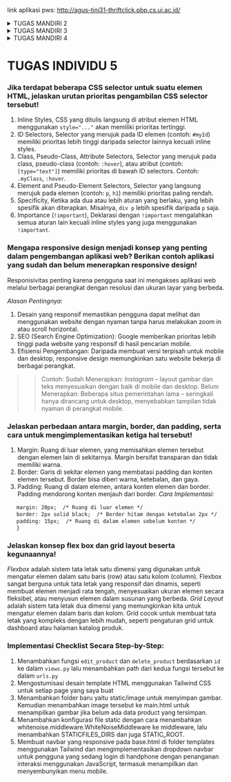 link aplikasi pws: http://agus-tini31-thriftclick.pbp.cs.ui.ac.id/

<details>
<summary>TUGAS MANDIRI 2</summary>

# TUGAS MANDIRI 2 
### Jelaskan bagaimana cara kamu mengimplementasikan checklist di atas secara step-by-step (bukan hanya sekadar mengikuti tutorial) 
1) Membuat sebuah proyek Django baru
    - Membuat direktori lokal baru dengan nama thrift-click lalu menjalankan virtual environment di dalamnya.
    - Membuat berkas requirements.txt berisikan dependencies dan menginstallnya. Setelah itu, menjalankan perintah 'django-admin startproject thrift-click .' yang akan membuat folder thrift-click berisi konfigurasi dasar untuk projek Django.
    - Menambahkan localhost ke dalam ALLOWED_HOSTS lalu menjalankan server Django pada direktori lokal.
    - Membuat repositori GitHub thrift-click. Setelah itu, menginisiasi direktori lokal thrift-click sebagai repositori Git.
    - Menambahkan file .gitignore ke dalam repositori lokal lalu mempush semua perubahan pada repositori lokal ke repositori github.
2) Membuat aplikasi dengan nama main pada proyek tersebut
    - Membuat aplikasi baru dengan nama main dalam direktori proyek thrift-click dengan menjalankan perintah 'python manage.py startapp main' yang akan membuat membuat folder main yang berisi berkas-berkas dasar untuk aplikasi Django seperti views.py, models.py, dan urls.py.
    - Membuka settings.py di folder proyek, lalu tambahkan 'main' ke dalam daftar INSTALLED_APP agar Django mengenali aplikasi baru.
3) Melakukan routing pada proyek agar dapat menjalankan aplikasi main
    - Melakukan routing pada proyek agar dapat menjalankan aplikasi main.
    - ⁠Mengimpor fungsi include dari django.urls.
    - ⁠Menambahkan rute URL path('', include('main.urls')) untuk mengarahkan ke tampilan main di dalam variabel urlpatterns.
4) Membuat model pada aplikasi main dengan nama Product dan memiliki atribut wajib sebagai berikut. name, price, description
    - Mengisi berkas model.py dalam aplikasi main dengan model dengan atribut atau field yang memiliki tipe data masing-masing. Untuk name, tipe datanya adalah CharField, untuk price, tipe datanya, IntegerField. Untuk description, tipe datanya TextField.
5) Membuat sebuah fungsi pada views.py untuk dikembalikan ke dalam sebuah template HTML yang menampilkan nama aplikasi serta nama dan kelas kamu.
    - Membuka berkas views.py yang terletak di dalam berkas aplikasi main.
    - ⁠Mengimport render dari django.shortcuts. Menambahkan fungsi show_main yang berisi context.
    - ⁠Memasukan return render(request, "main.html", context) yang berguna untuk me-render tampilan main.html dengan menggunakan fungsi render
    - ⁠Membuka berkas main.html dan mengubah nama dan kelas menjadi struktur kode Django yang sesuai untuk menampilkan data (template variables)
6) Membuat sebuah routing pada urls.py aplikasi main untuk memetakan fungsi yang telah dibuat pada views.py.
    - ⁠Untuk membuat routing pada urls.py di aplikasi Django, perlu memetakan URL ke fungsi di views.py menggunakan fungsi path(). Misalnya, path('',views.home, name='home') memetakan URL root ke fungsi home di views.py, sehingga saat URL tersebut diakses, fungsi yang sesuai akan dijalankan.
7) Melakukan deployment ke PWS terhadap aplikasi yang sudah dibuat
    - Membuat new project di PWS kemudian menambahkan URL deployment "agus-tini31-thriftclick.pbp.cs.ui.ac.id" pada ALLOWED_HOST dalam settings.py sesuai username dan nama proyek di repositori lokal.
    - Menjalankan Project Command pada halaman PWS lalu mengubah nama branch menjadi main.
    - Mempush perubahan pada repositori lokal ke PWS dengan menjalankan perintah 'git push pws main:master'.
8) Membuat sebuah README.md yang berisi tautan menuju aplikasi PWS yang sudah di-deploy, serta jawaban dari beberapa pertanyaan berikut.
    - Buatlah file baru dengan nama README.md di direktori utama proyek.
    - ⁠Mengedit file README.md untuk keterangan dan sesuai kebutuhan

step akhir:
- mempush semua perubahan pada repositori lokal ke repository github dan PWS
- men-deactivate virtual environment

### Buatlah bagan yang berisi request client ke web aplikasi berbasis Django beserta responnya dan jelaskan pada bagan tersebut kaitan antara urls.py, views.py, models.py, dan berkas html 
![alt text](IMG_5859.jpg)
Request client pertama kali diproses oleh urls.py, yang mencocokkan URL dengan fungsi view di views.py. Di dalam views.py, logika dijalankan dan jika data dari database diperlukan, fungsi view memanggil model di models.py. Setelah data diperoleh, view menyiapkan template HTML dengan data tersebut, lalu merendernya. Hasilnya berupa halaman web atau respon JSON yang dikirim kembali ke browser client.

### Jelaskan fungsi git dalam pengembangan perangkat lunak!
Git adalah sistem kontrol versi yang membantu developer melacak perubahan kode sumber, berkolaborasi, dan mengelola versi proyek selama pengembangan perangkat lunak. Beberapa fungsi git diantaranya:
1) menyimpan versi berbeda dari sebuah proyek sebagai "commit" yang dapat mengurangi resiko kehilangan pekerjaan.
2) memungkinkan developer bekerja pada proyek yang sama secara bersamaan di mesin lokal mereka tanpa saling mengganggu pekerjaan masing-masing.
3) branching yang memungkinkan pengembang untuk membuat cabang (branch) terpisah dari proyek utama dan merging untuk (merge) menggabungkan kembali cabang tersebut ke cabang utama tanpa konflik.
4) menyediakan catatan lengkap dari siapa yang mengubah apa, kapan, dan mengapa, melalui fitur commit dan log.
5) mendeteksi konflik ketika dua pengembang melakukan perubahan pada bagian kode yang sama dan meminta pengembang untuk menyelesaikannya

### Menurut Anda, dari semua framework yang ada, mengapa framework Django dijadikan permulaan pembelajaran pengembangan perangkat lunak?
1) Django menyediakan hampir semua komponen yang diperlukan untuk membangun aplikasi web langsung dari frameworknya termasuk sistem autentikasi, ORM (Object-Relational Mapping), manajemen URL, dan formulir.
2) MVT (Model-View-Template) yang memisahkan logika bisnis, tampilan, dan kontrol, memudahkan pemula memahami alur aplikasi.
3) ORM (Object-Relational Mapping) Django memungkinkan interaksi dengan database tanpa perlu menulis SQL manual.
4) Django melindungi dari berbagai ancaman keamanan seperti CSRF (Cross-Site Request Forgery), XSS (Cross-Site Scripting), SQL Injection, dan clickjacking secara otomatis.
5) Django mendukung pengembangan aplikasi dengan cepat melalui fitur-fitur siap pakai.
6) Skalabilitas, banyak aplikasi berskala besar seperti Instagram dan Pinterest menggunakan Django, memberikan relevansi dalam dunia nyata.
7) Django adalah framework full-stack, yang berarti pengembang dapat mempelajari baik bagian front-end maupun bagian back-end.
8) Deployment yang praktis, manajemen migrasi basis data dan pengaturan konfigurasi Django mendukung proses deployment mempermudah proses deployment ke server produksi.

### Mengapa model pada Django disebut sebagai ORM?
Model pada Django disebut sebagai ORM (Object-Relational Mapping) karena Django menggunakan pendekatan ORM untuk menghubungkan objek-objek Python (seperti model) dengan tabel-tabel dalam basis data relasional. ORM memungkinkan developer untuk berinteraksi dengan basis data tanpa harus menulis query SQL secara langsung. Contoh sederhana model dalam Django:
from django.db import models
```python
class Product(models.Model):
    name = models.CharField(max_length=100)
    price = models.DecimalField(max_digits=10, decimal_places=2)
    description = models.TextField() 
```
</details>

<details>
<summary>TUGAS MANDIRI 3</summary>

# TUGAS MANDIRI 3 
### Jelaskan mengapa kita memerlukan data delivery dalam pengimplementasian sebuah platform? 
Data delivery mengoptimalkan performa platform dengan mengurangi waktu muat dan bandwidth, memungkinkan pengolahan data real-time, serta mendukung keamanan dan kontrol akses data melalui enkripsi dan autentikasi. Selain itu, data delivery juga memungkinkan platform untuk menangani pertumbuhan pengguna dan volume data.

### Menurutmu, mana yang lebih baik antara XML dan JSON? Mengapa JSON lebih populer dibandingkan XML?
Melalui pengamatan akan kedua hasil akses URL tersebut pada postman, menurut saya JSON lebih baik ketimbang XML karena komponen yang terdapat di dalamnya lebih mudah dibaca.
Setelah mencari tahu lebih lanjut, ternyata JSON memang lebih disukai dibandingkan XML, dengan beberapa alasan berikut.
 - Sintaks JSON mirip dengan bahasa pemrograman modern dan formatnya hanya terdiri dari objek dan array sehingga lebih mudah dibaca. Sedangkan, sintaks XML lebih kompleks dengan tag pembuka dan penutup, atribut, dan hierarki yang lebih rumit. 
 - Selain itu, format JSON merupakan subset dari objek JavaScript yang memudahkan pengolahan data JSON langsung dari browser. Jika menggunakam XML, dibutuhkan parsing tambahan (pembacaan dan interpretasi data)
 - Parsing dan serialisasi JSON lebih cepat dan lebih efisien karena banyak bahasa pemrograman memiliki dukungan built-in atau library yang efisien untuk menangani JSON. 

### Jelaskan fungsi dari method is_valid() pada form Django dan mengapa kita membutuhkan method tersebut?
Fungsi utama dari is_valid() adalah untuk memeriksa apakah data yang diterima dari pengguna (misalnya, melalui form HTML) sesuai dengan aturan dan batasan yang telah ditetapkan dalam definisi form tersebut.


### Mengapa kita membutuhkan csrf_token saat membuat form di Django? Apa yang dapat terjadi jika kita tidak menambahkan csrf_token pada form Django? Bagaimana hal tersebut dapat dimanfaatkan oleh penyerang? 
Kita butuh menambahkan csrf_token (Cross-Site Request Forgery token) agar aplikasi web terlindungi dari serangan (Cross-Site Request Forgery) CSRF. CSRF adalah jenis serangan di mana penyerang memanipulasi akses pengguna yang sudah login (terautentikasi) untuk melakukan tindakan yang tidak diinginkan pada aplikasi web yang mereka akses. 

csrf_token adalah token unik yang dihasilkan oleh server dan disertakan dalam setiap form HTML. Token ini harus dikirimkan kembali ke server dengan setiap permintaan POST atau tindakan yang memodifikasi data. Server memeriksa token ini untuk memastikan bahwa permintaan tersebut benar-benar berasal dari pengguna yang sah dan bukan dari penyerang.

Jika csrf_token tidak ditambahkan, penyerang dapat memanipulasi data atau membuat perubahan yang tidak sah pada aplikasi. Penyerang dapat memanfaatkan kerentanan CSRF untuk membuat permintaan berbahaya kepada aplikasi web dengan menggunakan formulir atau skrip yang disembunyikan di situs web lain. Jika pengguna yang sah sedang login, penyerang dapat membuat permintaan palsu yang memanfaatkan kredensial yang sudah ada. 

### Jelaskan bagaimana cara kamu mengimplementasikan checklist di atas secara step-by-step (bukan hanya sekadar mengikuti tutorial) 
1) Membuat input form untuk menambahkan objek model pada app sebelumnya.
    - Membuat form (forms.py) dengan model ProductEntry dengan field untuk menerima data Product baru
    - Menambahkan fungsi create_product_entry(views.py) yang mengarahkan pengguna dari halaman utama ke halaman input kemudian memvalidasi, memproses, dan menyimpan input. Setelah input berhasil disimpan, pendapat akan diarahkan kembali ke halaman utama (redirect). 
    - Menambahkan product_entries = Product.objects.all() pada fungsi show_main (views.py) agar input yang berhasil diterima ditampilkan ketika pengguna diarahkan kembali ke halaman utama
    - Membuat HTML baru (create_mood_entry.html) untuk menampilkan form input
    - URL Routing form input dengan menambahkan path URL ke dalam urlpatterns (urls.py)

2) Tambahkan 4 fungsi views baru untuk melihat objek yang sudah ditambahkan dalam format XML, JSON, XML by ID, dan JSON by ID.
    - Mengimport HttpResponse dan Serializer pada views.py 
    - Menambahkan 4 fungsi untuk view dengan format JSON dan XML di views.py (show_xml, show_json, show_xml_by_id, dan show_json_by_id)

3) Membuat routing URL untuk masing-masing views yang telah ditambahkan pada poin 2
    - Meng-import keempat fungsi view yang sudah dibuat pada poin 2 ke dalam urls.py.
    - Menambahkan path URL masing-masing view ke dalam urlpatterns (urls.py)

### XML
![alt text](<Screenshot 2024-09-17 at 15.10.26.png>)
### JSON
![alt text](<Screenshot 2024-09-17 at 15.10.03.png>)
### XML by ID
![alt text](<Screenshot 2024-09-17 at 15.10.42.png>)
### JSON by ID
![alt text](<Screenshot 2024-09-17 at 15.11.00.png>)
</details>

<details>
<summary>TUGAS MANDIRI 4</summary>

# TUGAS MANDIRI 4
### Apa perbedaan antara HttpResponseRedirect() dan redirect()
1. **HttpResponseRedirect()**  
   `HttpResponseRedirect()` adalah kelas yang digunakan untuk mengembalikan respons HTTP yang memberitahu browser untuk mengalihkan ke URL yang ditentukan. Kelas ini diimpor dari `django.http`.

2. **redirect()**  
   `redirect()` adalah fungsi shortcut yang memungkinkan pengalihan menggunakan URL, nama view, atau model instance, dan otomatis mengonversi nama view menjadi URL. Fungsi ini dapat diimpor dari `django.shortcuts`.


### Jelaskan cara kerja penghubungan model Product dengan User!
Dalam project ini, model Product dihubungkan dengan model User menggunakan ForeignKey.
```python
class Product(models.Model):
    user = models.ForeignKey(User, on_delete=models.CASCADE)
    id = models.UUIDField(primary_key=True, default=uuid.uuid4, editable=False)
    name = models.CharField(max_length=255)
    description = models.TextField()
    price = models.IntegerField()
```
`models.ForeignKey(User, on_delete=models.CASCADE)`: Menunjukkan bahwa kolom ini adalah kunci asing yang merujuk ke model User.
`on_delete=models.CASCADE`: Jika pengguna dihapus, semua produk yang terkait dengan pengguna tersebut juga akan dihapus dari database.
#### Cara Kerja?
- Setiap kali seorang pengguna yang sedang logged in menambahkan entry, entry tersebut akan terhubung dengan si pengguna. 
- Penggunaan ForeignKey memungkinkan terbentuknya relasi many-to-one antara model Product dan User. Artinya, satu User dapat memiliki banyak Product, sementara setiap Product hanya dapat dimiliki oleh satu User saja

### Apa perbedaan antara authentication dan authorization, apakah yang dilakukan saat pengguna login? Jelaskan bagaimana Django mengimplementasikan kedua konsep tersebut.
1) **Authentication**  
Proses untuk memverifikasi identitas pengguna. Ini memastikan bahwa pengguna yang mencoba mengakses sistem adalah siapa yang mereka klaim. 
2) **Authorization**  
Proses untuk menentukan apakah pengguna yang telah terautentikasi memiliki izin untuk melakukan tindakan tertentu atau mengakses sumber daya tertentu. 

Alur Kerja Login Pengguna:
1. Saat pengguna memasukkan username dan password untuk login, sistem akan memeriksa apakah kombinasi tersebut sesuai dengan yang tersimpan di database.
2. Setelah berhasil login, sistem akan memeriksa apakah pengguna tersebut memiliki hak akses untuk request yang diminta.

Implementasi Authentication & Authorization
- Django menggunakan middleware untuk mengelola autentikasi dan otorisasi.
- Pengguna dapat mengautentikasi menggunakan metode seperti `authenticate()` untuk memverifikasi kredensial dan `login()` untuk memulai sesi pengguna yang terautentikasi.
- Django menyediakan decorator seperti `@login_required` untuk melindungi tampilan agar hanya dapat diakses oleh pengguna yang telah terautentikasi. 
- Django memiliki fitur permissions untuk authorization.
- Setelah pengguna terautentikasi, informasi tentang pengguna yang terautentikasi disimpan dalam `request.user`


### Bagaimana Django mengingat pengguna yang telah login? Jelaskan kegunaan lain dari cookies dan apakah semua cookies aman digunakan?
Django menggunakan session ID dan cookies. Ketika pengguna berhasil melakukan login, Django membuat session yang unik untuk pengguna tersebut. Sesi ini menyimpan informasi tentang pengguna, seperti ID pengguna, dalam basis data atau sistem penyimpanan lainnya.
Setiap kali pengguna melakukan permintaan selanjutnya, Django memeriksa sesi yang terkait dengan pengguna untuk mengonfirmasi apakah pengguna tersebut terautentikasi. Django juga menggunakan cookies untuk mengelola sesi. Setelah pengguna login, Django mengirimkan cookie ke browser pengguna yang berisi ID sesi. Cookie ini biasanya bernama sessionid. Browser pengguna akan menyimpan cookie ini dan mengirimkannya kembali ke server dengan setiap permintaan, memungkinkan Django untuk mengenali pengguna yang telah login.

### Jelaskan bagaimana cara kamu mengimplementasikan checklist di atas secara step-by-step (bukan hanya sekadar mengikuti tutorial).
1) Mengimplementasikan fungsi registrasi, login, dan logout untuk memungkinkan pengguna untuk mengakses aplikasi sebelumnya dengan lancar.
    #### Registrasi
    - Membuat form registrasi view menggunakan `UserCreationForm`.
    ```python
    def register(request):
        form = UserCreationForm()

        if request.method == "POST":
            form = UserCreationForm(request.POST)
            if form.is_valid():
                form.save()
                messages.success(request, 'Your account has been successfully created!')
                return redirect('main:login')
        context = {'form':form}
        return render(request, 'register.html', context)
    ```
    - Membuat berkas `register.html` dalam templates untuk tampilan form registrasi.

    #### Login
    - Membuat form login view untuk pengguna yang sudah terdaftar.
    ```python
    def login_user(request):
        if request.method == 'POST':
            form = AuthenticationForm(data=request.POST)

            if form.is_valid():
                    user = form.get_user()
                    login(request, user)
                    response = HttpResponseRedirect(reverse("main:show_main"))
                    response.set_cookie('last_login', str(datetime.datetime.now()))
                    return response

        else:
            form = AuthenticationForm(request)
        context = {'form': form}
        return render(request, 'login.html', context)
    ```
    - Membuat berkas `login.html` dalam templates untuk tampilan form login.

    #### Logout
    - Membuat form logout view
    ```python
    def logout_user(request):
        logout(request)
        response = HttpResponseRedirect(reverse('main:login'))
        response.delete_cookie('last_login')
        return response
    ```
    - Menambahkan logout button pada `main.html` yang terintegrasi dengan hyperlink logout
    ```python
    <a href="{% url 'main:logout' %}">
        <button>Logout</button>
    </a>
    ```
    Mengimport dan menambahkan path URL masing-masing view yang baru saja dibuat ke dalam urlpatterns (urls.py)
    ```python
    from django.urls import path
    from main.views import register, login_user, logout_user

    urlpatterns = [
        path('', show_main, name='show_main'),
        path('create-product-entry', create_product_entry, name='create_product_entry'),
        path('xml/', show_xml, name='show_xml'),
        path('json/', show_json, name='show_json'),
        path('xml/<str:id>/', show_xml_by_id, name='show_xml_by_id'),
        path('json/<str:id>/', show_json_by_id, name='show_json_by_id'),
        path('register/', register, name='register'),
        path('login/', login_user, name='login'),
        path('logout/', logout_user, name='logout'),
    ]
    ```

2) Membuat dua akun pengguna dengan masing-masing tiga dummy data menggunakan model yang telah dibuat pada aplikasi sebelumnya untuk setiap akun di lokal.  
Melakukan registrasi 2 akun pada page signup/ kemudian login dan menambahkan 3 data pada page create-product-entry/ untuk kedua akun.
![alt text](<Screenshot 2024-09-25 at 07.52.15.png>)
![alt text](<Screenshot 2024-09-25 at 07.41.51.png>)

3) Menghubungkan model Product dengan User
    - Membuat model Product dan tambahkan ForeignKey ke User, sehingga setiap produk yang dibuat dapat dikaitkan dengan pengguna.
    ```python
    import uuid  
    from django.db import models
    from django.contrib.auth.models import User

    class Product(models.Model):
        user = models.ForeignKey(User, on_delete=models.CASCADE)
        id = models.UUIDField(primary_key=True, default=uuid.uuid4, editable=False)
        name = models.CharField(max_length=255)
        description = models.TextField()
        price = models.IntegerField()
    ```
    - makemigrations dan migrate agar database sesuai dengan perubahan terbaru pada models.py

4) Menampilkan detail informasi pengguna yang sedang logged in seperti username dan menerapkan cookies seperti last login pada halaman utama aplikasi.
    - Menyimpan Data Last Login dan Username saat Login, serta set cookies saat user login.
    ```python
    def login_user(request):
    ...
    if form.is_valid():
        user = form.get_user()
        login(request, user)
        response = HttpResponseRedirect(reverse("main:show_main"))
        response.set_cookie('last_login', str(datetime.datetime.now()))
        return response
    ...
    ```
    - Mengirim Data Last Login ke Halaman Utama
    ```python
    ...
        context = {
            'items': items,
            'name': request.user.username,       
            'npm': '2306276004',
            'kelas': 'PBP C',
            'product_entries': Product.objects.filter(user=request.user),
            'last_login': request.COOKIES['last_login'],
        }
    ...
    ```
    - Di template main.html tampilkan waktu login terakhir:
    ```python
    ...
    <h5>Sesi terakhir login: {{ last_login }}</h5>
    ...
    ```
</details>

# TUGAS INDIVIDU 5
 ### Jika terdapat beberapa CSS selector untuk suatu elemen HTML, jelaskan urutan prioritas pengambilan CSS selector tersebut!
 1. Inline Styles, CSS yang ditulis langsung di atribut elemen HTML menggunakan `style="..."` akan memiliki prioritas tertinggi.
 2. ID Selectors, Selector yang merujuk pada ID elemen (contoh: `#myId`) memiliki prioritas lebih tinggi daripada selector lainnya kecuali inline styles.
 3. Class, Pseudo-Class, Attribute Selectors, Selector yang merujuk pada class, pseudo-class (contoh: `:hover`), atau atribut (contoh: `[type="text"]`) memiliki prioritas di bawah ID selectors. Contoh: `.myClass`, `:hover`.
 4. Element and Pseudo-Element Selectors, Selector yang langsung merujuk pada elemen (contoh: `p`, `h1`) memiliki prioritas paling rendah.
 5. Specificity, Ketika ada dua atau lebih aturan yang berlaku, yang lebih spesifik akan diterapkan. Misalnya, `div p` lebih spesifik daripada `p` saja.
 6. Importance (`!important`), Deklarasi dengan `!important` mengalahkan semua aturan lain kecuali inline styles yang juga menggunakan `!important`.

 
 ### Mengapa responsive design menjadi konsep yang penting dalam pengembangan aplikasi web? Berikan contoh aplikasi yang sudah dan belum menerapkan responsive design!
 Responisivitas penting karena pengguna saat ini mengakses aplikasi web melalui berbagai perangkat dengan resolusi dan ukuran layar yang berbeda.
 
 *Alasan Pentingnya:*
 1. Desain yang responsif memastikan pengguna dapat melihat dan menggunakan website dengan nyaman tanpa harus melakukan zoom in atau scroll horizontal.
 2. SEO (Search Engine Optimization): Google memberikan prioritas lebih tinggi pada website yang responsif di hasil pencarian mobile.
 3. Efisiensi Pengembangan: Daripada membuat versi terpisah untuk mobile dan desktop, responsive design memungkinkan satu website bekerja di berbagai perangkat.
 >> Contoh:
 >> Sudah Menerapkan: _Instagram_ – layout gambar dan teks menyesuaikan dengan baik di mobile dan desktop.
 >> Belum Menerapkan: Beberapa situs pemerintahan lama – seringkali hanya dirancang untuk desktop, menyebabkan tampilan tidak nyaman di perangkat mobile.

 
 
 ### Jelaskan perbedaan antara margin, border, dan padding, serta cara untuk mengimplementasikan ketiga hal tersebut!
 1. Margin: Ruang di luar elemen, yang memisahkan elemen tersebut dengan elemen lain di sekitarnya. Margin bersifat transparan dan tidak memiliki warna.
 2. Border: Garis di sekitar elemen yang membatasi padding dan konten elemen tersebut. Border bisa diberi warna, ketebalan, dan gaya.
 3. Padding: Ruang di dalam elemen, antara konten elemen dan border. Padding mendorong konten menjauh dari border.
 *Cara Implementasi:*
 ```div {
    margin: 20px;  /* Ruang di luar elemen */
    border: 2px solid black;  /* Border hitam dengan ketebalan 2px */
    padding: 15px;  /* Ruang di dalam elemen sebelum konten */
    }
```
 
 ### Jelaskan konsep flex box dan grid layout beserta kegunaannya!
 *Flexbox* adalah sistem tata letak satu dimensi yang digunakan untuk mengatur elemen dalam satu baris (row) atau satu kolom (column). Flexbox sangat berguna untuk tata letak yang responsif dan dinamis, seperti membuat elemen menjadi rata tengah, menyesuaikan ukuran elemen secara fleksibel, atau menyusun elemen dalam susunan yang berbeda.
 *Grid Layout* adalah sistem tata letak dua dimensi yang memungkinkan kita untuk mengatur elemen dalam baris dan kolom. Grid cocok untuk membuat tata letak yang kompleks dengan lebih mudah, seperti pengaturan grid untuk dashboard atau halaman katalog produk. 


 ### Implementasi Checklist Secara Step-by-Step:
 1) Menambahkan fungsi `edit_product` dan `delete_product` berdasarkan `id` ke dalam `views.py` lalu menambahkan path dari kedua fungsi tersebut ke dalam `urls.py`
 2) Mengostumisasi desain template HTML menggunakan Tailwind CSS untuk setiap page yang saya buat
 3) Menambahkan folder baru yaitu static/image untuk menyimpan gambar. Kemudian menambahkan image tersebut ke main.html untuk menampilkan gambar jika belum ada data product yang tersimpan.
 4) Menambahkan konfigurasi file static dengan cara menambahkan whitenoise.middleware.WhiteNoiseMiddleware ke middleware, lalu menambahkan STATICFILES_DIRS dan juga STATIC_ROOT.
 5) Membuat navbar yang responsive pada base.html di folder templates menggunakan Tailwind dan mengimplementasikan dropdown navbar untuk pengguna yang sedang login di handphone dengan penanganan interaksi menggunakan JavaScript, termasuk menampilkan dan menyembunyikan menu mobile.


